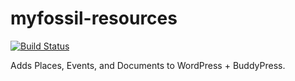 myfossil-resources
==================

[![Build Status](https://travis-ci.org/myfossil/myfossil-resources.svg?branch=master)](https://travis-ci.org/myfossil/myfossil-resources)

Adds Places, Events, and Documents to WordPress + BuddyPress.

